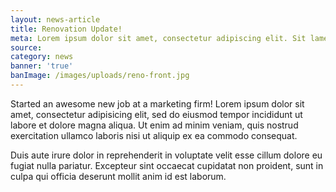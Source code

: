 ```yaml
---
layout: news-article
title: Renovation Update!
meta: Lorem ipsum dolor sit amet, consectetur adipiscing elit. Sit lamet tolk amel yut…
source:
category: news
banner: 'true'
banImage: /images/uploads/reno-front.jpg
---
```


Started an awesome new job at a marketing firm! Lorem ipsum dolor sit amet, consectetur adipisicing elit, sed do eiusmod tempor incididunt ut labore et dolore magna aliqua. Ut enim ad minim veniam, quis nostrud exercitation ullamco laboris nisi ut aliquip ex ea commodo consequat.

Duis aute irure dolor in reprehenderit in voluptate velit esse cillum dolore eu fugiat nulla pariatur. Excepteur sint occaecat cupidatat non proident, sunt in culpa qui officia deserunt mollit anim id est laborum.
